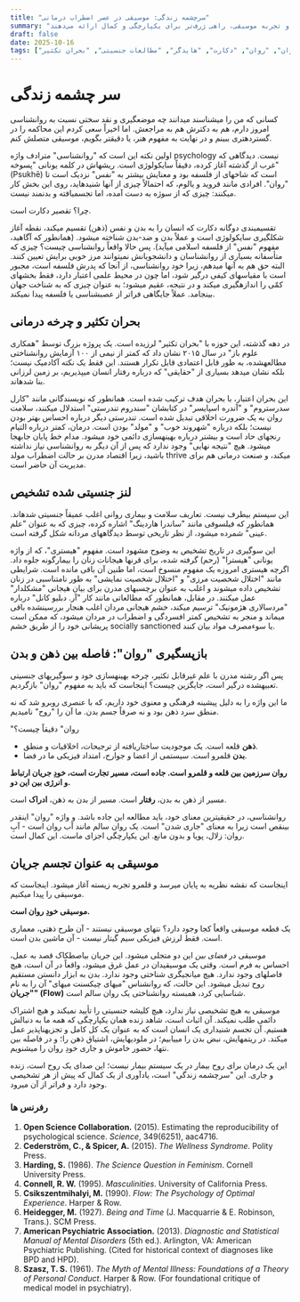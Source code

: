 ```yaml
---
title: "سرچشمه زندگی: موسیقی در عصر اضطراب درمانی"
summary: "نقدی بر بنیان‌ها و کاستی‌های روانشناسی مدرن—از بحران تکپذیری تا سوگیری‌های جنسیتی—و تأملی بر اینکه چگونه مفهوم فارسی «روان» و تجربه موسیقی، راهی ژرف‌تر برای یکپارچگی و کمال ارائه می‌دهند."
draft: false
date: 2025-10-16
tags: ["روانشناسی", "فلسفه", "موسیقی", "نقد علم", "سلامت روان", "روان", "دکارت", "هایدگر", "مطالعات جنسیتی", "بحران تکثیر", ]
---
```


# سر چشمه زندگی

کسانی که من را میشناسند میدانند چه موضعگیری و نقد سختی نسبت به روانشناسی امروز دارم، هم به دکترش هم به مراجعش. اما اخیراً سعی کردم این محاکمه را در گستردهتری ببینم و در نهایت به مفهوم هنر، یا دقیقتر بگویم، موسیقی متصلش کنم.

اولین نکته این است که "روانشناسی" مترادف واژه psychology نیست. دیدگاهی که غرب از گذشته آغاز کرده، دقیقاً سایکولوژی است. ریشهاش در کلمه یونانی "پسوخه" (Psukhē) است که شاخهای از فلسفه بود و معنایش بیشتر به "نفس" نزدیک است تا "روان". افرادی مانند فروید و یالوم، که احتمالاً چیزی از آنها شنیدهاید، روی این بخش کار میکنند: چیزی که از سوژه به دست آمده، اما تجسمیافته و بدنمند نیست.

چرا؟ تقصیر دکارت است.

تقسیمبندی دوگانه دکارت که انسان را به بدن و نفس (ذهن) تقسیم میکند، نقطه آغاز شکلگیری سایکولوژی است و عملاً بدن و ضد-بدن شناخته میشود. (همانطور که آگاهید، مفهوم "نفس" از فلسفه اسلامی میآید). پس حالا واقعاً روانشناسی چیست؟ چیزی که متأسفانه بسیاری از روانشناسان و دانشجویانش نمیتوانند مرز خوبی برایش تعیین کنند. البته حق هم به آنها میدهم، زیرا خود روانشناسی، از آنجا که پدرش فلسفه است، مجبور است با مقیاسهای کیفی درگیر شود، اما چون در محیط علمی اعتبار دارد، فقط بخشهای کمّی را اندازهگیری میکند و در نتیجه، عقیم میشود؛ به عنوان چیزی که به شناخت جهان بینجامد. عملاً جایگاهی فراتر از عصبشناسی یا فلسفه پیدا نمیکند.

## **بحران تکثیر و چرخه درمانی**

در دهه گذشته، این حوزه با "بحران تکثیر" لرزیده است. یک پروژه بزرگ توسط "همکاری علوم باز" در سال ۲۰۱۵ نشان داد که کمتر از نیمی از ۱۰۰ آزمایش روانشناختی مطالعهشده، به طور قابل اعتمادی قابل تکرار هستند. این فقط یک نکته آکادمیک نیست؛ بلکه نشان میدهد بسیاری از "حقایقی" که درباره رفتار انسان میپذیریم، بر زمین لرزانی بنا شدهاند.

این بحران اعتبار، با بحران هدف ترکیب شده است. همانطور که نویسندگانی مانند "کارل سدرستروم" و "آندره اسپایسر" در کتابشان "سندروم تندرستی" استدلال میکنند، سلامت روان به یک ضرورت اخلاقی تبدیل شده است. تندرستی دیگر درباره احساس بهتر بودن نیست؛ بلکه درباره "شهروند خوب" و "مولد" بودن است. درمان، کمتر درباره التیام رنجهای حاد است و بیشتر درباره بهینهسازی دائمی خود میشود. مدام خط پایان جابهجا میشود. هیچ "نتیجه نهایی" وجود ندارد که پس از آن دیگر به روانشناسی نیاز نداشته باشید، زیرا اقتصاد مدرن بر حالت اضطراب مولد thrive میکند، و صنعت درمانی هم برای مدیریت آن حاضر است.

## **لنز جنسیتی شده تشخیص**

این سیستم بیطرف نیست. تعاریف سلامت و بیماری روانی اغلب عمیقاً جنسیتی شدهاند. همانطور که فیلسوفی مانند "ساندرا هاردینگ" اشاره کرده، چیزی که به عنوان "علم عینی" شمرده میشود، از نظر تاریخی توسط دیدگاههای مردانه شکل گرفته است.

این سوگیری در تاریخ تشخیص به وضوح مشهود است. مفهوم "هیستری"، که از واژه یونانی "هیسترا" (رحم) گرفته شده، برای قرنها هیجانات زنان را بیمارگونه جلوه داد. اگرچه هیستری امروزه یک مفهوم منسوخ است، اما طنین آن باقی مانده است. شرایطی مانند "اختلال شخصیت مرزی" و "اختلال شخصیت نمایشی" به طور نامتناسبی در زنان تشخیص داده میشوند و اغلب به عنوان برچسبهای مدرن برای بیان هیجانی "مشکلدار" عمل میکنند. در مقابل، همانطور که مطالعاتی مانند کار "آر. دبلیو کانل" درباره "مردسالاری هژمونیک" ترسیم میکند، خشم هیجانی مردان اغلب هنجار بررسینشده باقی میماند و منجر به تشخیص کمتر افسردگی و اضطراب در مردان میشود، که ممکن است پریشانی خود را از طریق خشم socially sanctioned یا سوءمصرف مواد بیان کنند.

## **بازپسگیری "روان": فاصله بین ذهن و بدن**

پس اگر رشته مدرن با علم غیرقابل تکثیر، چرخه بهینهسازی خود و سوگیریهای جنسیتی تعبیهشده درگیر است، جایگزین چیست؟ اینجاست که باید به مفهوم "روان" بازگردیم.

ما این واژه را به دلیل پیشینه فرهنگی و معنوی خود داریم، که با عنصری روبرو شد که نه منطق سرد ذهن بود و نه صرفاً جسم بدن. ما آن را "روح" نامیدیم.

"روان" دقیقاً چیست؟
*   **ذهن** قلعه است. یک موجودیت ساختاریافته از ترجیحات، اخلاقیات و منطق.
*   **بدن** قلمرو است. سیستمی از اعضا و جوارح، امتداد فیزیکی ما در فضا.

**روان سرزمین بین قلعه و قلمرو است. جاده است، مسیر تجارت است، خودِ جریان ارتباط و انرژی بین این دو.**

مسیر از ذهن به بدن، **رفتار** است.
مسیر از بدن به ذهن، **ادراک** است.

روانشناسی، در حقیقیترین معنای خود، باید مطالعه این جاده باشد. و واژه "روان" اینقدر بینقص است زیرا به معنای "جاری شدن" است. یک روان سالم مانند آب روان است - آبِ روان: زلال، پویا و بدون مانع. این یکپارچگی اجزای ماست. این کمال است.

## **موسیقی به عنوان تجسم جریان**

اینجاست که نقشه نظریه به پایان میرسد و قلمرو تجربه زیسته آغاز میشود. اینجاست که موسیقی را پیدا میکنیم.

**موسیقی خودِ روان است.**

یک قطعه موسیقی واقعاً کجا وجود دارد؟ نتهای موسیقی نیستند - آن طرح ذهنی، معماری است. فقط لرزش فیزیکی سیم گیتار نیست - آن ماشین بدن است.

موسیقی در *فضای بین* این دو متجلی میشود. این جریان بیاصطکاک قصد به عمل، احساس به فرم است. وقتی یک موسیقیدان در عمل غرق میشود، واقعاً در آن است، هیچ فاصلهای وجود ندارد. هیچ میانجیگری شناختی وجود ندارد. بدن به ابزار دانستن مستقیم روح تبدیل میشود. این حالت، که روانشناس "میهای چیکسنت میهای" آن را به نام **"جریان" (Flow)** شناسایی کرد، همبسته روانشناختی یک روان سالم است.

موسیقی به هیچ تشخیصی نیاز ندارد، هیچ کلیشه جنسیتی را تأیید نمیکند و هیچ اشتراک دائمی طلب نمیکند. آن اثبات است، شاهد زنده همان یکپارچگی که همه ما به دنبالش هستیم. آن تجسم شنیداری یک انسان است که به عنوان یک کل کامل و تجزیهناپذیر عمل میکند. در ریتمهایش، نبض بدن را مییابیم؛ در ملودیهایش، اشتیاق ذهن را؛ و در فاصله بین نتها، حضور خاموش و جاری خودِ روان را میشنویم.

این یک درمان برای روح بیمار در یک سیستم بیمار نیست؛ این صدای یک روح است، زنده و جاری. این "سرچشمه زندگی" است، یادآوری از یک کمال که پیش از هر تشخیصی وجود دارد و فراتر از آن میرود.

### رفرنس ها

1.  **Open Science Collaboration.** (2015). Estimating the reproducibility of psychological science. *Science*, 349(6251), aac4716.
2.  **Cederström, C., & Spicer, A.** (2015). *The Wellness Syndrome*. Polity Press.
3.  **Harding, S.** (1986). *The Science Question in Feminism*. Cornell University Press.
4.  **Connell, R. W.** (1995). *Masculinities*. University of California Press.
5.  **Csikszentmihalyi, M.** (1990). *Flow: The Psychology of Optimal Experience*. Harper & Row.
6.  **Heidegger, M.** (1927). *Being and Time* (J. Macquarrie & E. Robinson, Trans.). SCM Press.
7.  **American Psychiatric Association.** (2013). *Diagnostic and Statistical Manual of Mental Disorders* (5th ed.). Arlington, VA: American Psychiatric Publishing. (Cited for historical context of diagnoses like BPD and HPD).
8.  **Szasz, T. S.** (1961). *The Myth of Mental Illness: Foundations of a Theory of Personal Conduct*. Harper & Row. (For foundational critique of medical model in psychiatry).
